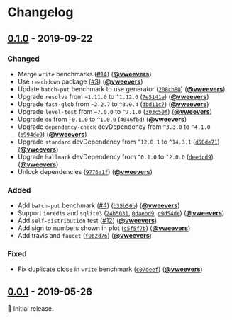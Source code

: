 # Changelog

## [0.1.0] - 2019-09-22

### Changed

- Merge `write` benchmarks ([#14](https://github.com/Level/bench/issues/14)) ([**@vweevers**](https://github.com/vweevers))
- Use `reachdown` package ([#3](https://github.com/Level/bench/issues/3)) ([**@vweevers**](https://github.com/vweevers))
- Update `batch-put` benchmark to use generator ([`208cb80`](https://github.com/Level/bench/commit/208cb80)) ([**@vweevers**](https://github.com/vweevers))
- Upgrade `resolve` from `~1.11.0` to `^1.12.0` ([`7e5141e`](https://github.com/Level/bench/commit/7e5141e)) ([**@vweevers**](https://github.com/vweevers))
- Upgrade `fast-glob` from `~2.2.7` to `^3.0.4` ([`dbd11c7`](https://github.com/Level/bench/commit/dbd11c7)) ([**@vweevers**](https://github.com/vweevers))
- Upgrade `level-test` from `~7.0.0` to `^7.1.0` ([`303c50f`](https://github.com/Level/bench/commit/303c50f)) ([**@vweevers**](https://github.com/vweevers))
- Upgrade `du` from `~0.1.0` to `^1.0.0` ([`4046fbd`](https://github.com/Level/bench/commit/4046fbd)) ([**@vweevers**](https://github.com/vweevers))
- Upgrade `dependency-check` devDependency from `^3.3.0` to `^4.1.0` ([`b994de9`](https://github.com/Level/bench/commit/b994de9)) ([**@vweevers**](https://github.com/vweevers))
- Upgrade `standard` devDependency from `^12.0.1` to `^14.3.1` ([`d50de71`](https://github.com/Level/bench/commit/d50de71)) ([**@vweevers**](https://github.com/vweevers))
- Upgrade `hallmark` devDependency from `^0.1.0` to `^2.0.0` ([`deedcd9`](https://github.com/Level/bench/commit/deedcd9)) ([**@vweevers**](https://github.com/vweevers))
- Unlock dependencies ([`9776a1f`](https://github.com/Level/bench/commit/9776a1f)) ([**@vweevers**](https://github.com/vweevers))

### Added

- Add `batch-put` benchmark ([#4](https://github.com/Level/bench/issues/4)) ([`b35b56b`](https://github.com/Level/bench/commit/b35b56b)) ([**@vweevers**](https://github.com/vweevers))
- Support `ioredis` and `sqlite3` ([`24b5031`](https://github.com/Level/bench/commit/24b5031), [`0daebd9`](https://github.com/Level/bench/commit/0daebd9), [`d9d54de`](https://github.com/Level/bench/commit/d9d54de)) ([**@vweevers**](https://github.com/vweevers))
- Add `self-distribution` test ([#12](https://github.com/Level/bench/issues/12)) ([**@vweevers**](https://github.com/vweevers))
- Add sign to numbers shown in plot ([`c5f5f7b`](https://github.com/Level/bench/commit/c5f5f7b)) ([**@vweevers**](https://github.com/vweevers))
- Add travis and `faucet` ([`f9b2d76`](https://github.com/Level/bench/commit/f9b2d76)) ([**@vweevers**](https://github.com/vweevers))

### Fixed

- Fix duplicate close in `write` benchmark ([`c07deef`](https://github.com/Level/bench/commit/c07deef)) ([**@vweevers**](https://github.com/vweevers))

## [0.0.1] - 2019-05-26

:seedling: Initial release.

[0.1.0]: https://github.com/Level/bench/releases/tag/v0.1.0

[0.0.1]: https://github.com/Level/bench/releases/tag/v0.0.1
